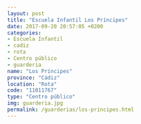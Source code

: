 ```yaml
---
layout: post
title: "Escuela Infantil Los Príncipes"
date: 2017-09-20 20:57:05 +0200
categories:
- Escuela Infantil
- cadiz
- rota
- Centro público
- guarderia
name: "Los Príncipes"
province: "Cádiz"
location: "Rota"
code: "11011767"
type: "Centro público"
img: guarderia.jpg
permalink: /guarderias/los-principes.html
---
```


